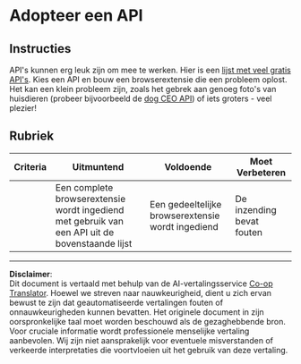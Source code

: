 <!--
CO_OP_TRANSLATOR_METADATA:
{
  "original_hash": "a0c78d1dd9d1acdbf7f52e7cc3ebe1a7",
  "translation_date": "2025-08-27T20:46:07+00:00",
  "source_file": "5-browser-extension/2-forms-browsers-local-storage/assignment.md",
  "language_code": "nl"
}
-->
# Adopteer een API

## Instructies

API's kunnen erg leuk zijn om mee te werken. Hier is een [lijst met veel gratis API's](https://github.com/public-apis/public-apis). Kies een API en bouw een browserextensie die een probleem oplost. Het kan een klein probleem zijn, zoals het gebrek aan genoeg foto's van huisdieren (probeer bijvoorbeeld de [dog CEO API](https://dog.ceo/dog-api/)) of iets groters - veel plezier!

## Rubriek

| Criteria | Uitmuntend                                                                  | Voldoende                                 | Moet Verbeteren         |
| -------- | -------------------------------------------------------------------------- | ---------------------------------------- | ----------------------- |
|          | Een complete browserextensie wordt ingediend met gebruik van een API uit de bovenstaande lijst | Een gedeeltelijke browserextensie wordt ingediend | De inzending bevat fouten |

---

**Disclaimer**:  
Dit document is vertaald met behulp van de AI-vertalingsservice [Co-op Translator](https://github.com/Azure/co-op-translator). Hoewel we streven naar nauwkeurigheid, dient u zich ervan bewust te zijn dat geautomatiseerde vertalingen fouten of onnauwkeurigheden kunnen bevatten. Het originele document in zijn oorspronkelijke taal moet worden beschouwd als de gezaghebbende bron. Voor cruciale informatie wordt professionele menselijke vertaling aanbevolen. Wij zijn niet aansprakelijk voor eventuele misverstanden of verkeerde interpretaties die voortvloeien uit het gebruik van deze vertaling.
